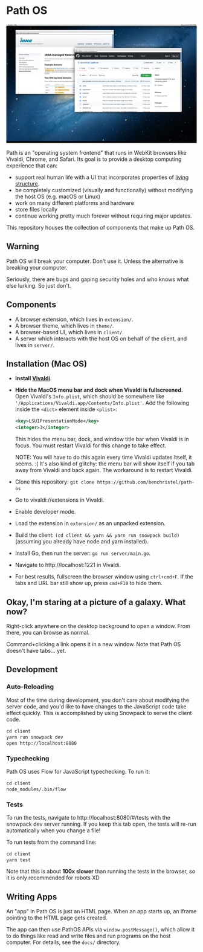 # Path OS

![screenshot of iana.org in a Path OS browser window](screenshot.png)

Path is an "operating system frontend" that runs in WebKit
browsers like Vivaldi, Chrome, and Safari. Its goal is to
provide a desktop computing experience that can:

- support real human life with a UI that incorporates
  properties of [living structure](https://www.livingneighborhoods.org/ht-0/fifteen.htm).
- be completely customized (visually and functionally)
  without modifying the host OS (e.g. macOS or Linux)
- work on many different platforms and hardware
- store files locally
- continue working pretty much forever without requiring
  major updates.

This repository houses the collection of components that
make up Path OS.

## Warning

Path OS will break your computer. Don't use it. Unless the
alternative is breaking your computer.

Seriously, there are bugs and gaping security holes and who
knows what else lurking. So just don't.

## Components

- A browser extension, which lives in `extension/`.
- A browser theme, which lives in `theme/`.
- A browser-based UI, which lives in `client/`.
- A server which interacts with the host OS on behalf of the
  client, and lives in `server/`.

## Installation (Mac OS)

- **Install [Vivaldi](https://vivaldi.com)**.
- **Hide the MacOS menu bar and dock when Vivaldi is
  fullscreened.** Open Vivaldi's `Info.plist`, which should
  be somewhere like
  `'/Applications/Vivaldi.app/Contents/Info.plist'`.
  Add the following inside the `<dict>` element inside
  `<plist>`:

  ```xml
  <key>LSUIPresentationMode</key>
  <integer>3</integer>
  ```

  This hides the menu bar, dock, and window title bar when
  Vivaldi is in focus. You must restart Vivaldi for this
  change to take effect.

  NOTE: You will have to do this again every time Vivaldi
  updates itself, it seems. :( It's also kind of glitchy:
  the menu bar will show itself if you tab away from
  Vivaldi and back again. The workaround is to restart
  Vivaldi.

- Clone this repository:
  `git clone https://github.com/benchristel/path-os`
- Go to vivaldi://extensions in Vivaldi.
- Enable developer mode.
- Load the extension in `extension/` as an unpacked
  extension.
- Build the client: `(cd client && yarn && yarn run snowpack
  build)` (assuming you already have node and yarn
  installed).
- Install Go, then run the server: `go run server/main.go`.
- Navigate to http://localhost:1221 in Vivaldi.
- For best results, fullscreen the browser window using
  `ctrl+cmd+F`. If the tabs and URL bar still show up,
  press `cmd+F10` to hide them.

## Okay, I'm staring at a picture of a galaxy. What now?

Right-click anywhere on the desktop background to open a
window. From there, you can browse as normal.

Command+clicking a link opens it in a new window. Note that
Path OS doesn't have tabs... yet.

## Development

### Auto-Reloading

Most of the time during development, you don't care about
modifying the server code, and you'd like to have changes
to the JavaScript code take effect quickly. This is
accomplished by using Snowpack to serve the client code.

```
cd client
yarn run snowpack dev
open http://localhost:8080
```

### Typechecking

Path OS uses Flow for JavaScript typechecking. To run it:

```
cd client
node_modules/.bin/flow
```

### Tests

To run the tests, navigate to http://localhost:8080/#/tests
with the snowpack dev server running. If you keep this tab
open, the tests will re-run automatically when you change a
file!

To run tests from the command line:

```
cd client
yarn test
```

Note that this is about **100x slower** than running the
tests in the browser, so it is only recommended for robots XD

## Writing Apps

An "app" in Path OS is just an HTML page. When an app starts
up, an iframe pointing to the HTML page gets created.

The app can then use PathOS APIs via `window.postMessage()`,
which allow it to do things like read and write files and
run programs on the host computer. For details, see the
`docs/` directory.
